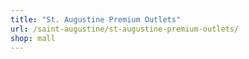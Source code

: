 ```yaml
---
title: "St. Augustine Premium Outlets"
url: /saint-augustine/st-augustine-premium-outlets/
shop: mall
---
```


